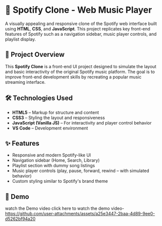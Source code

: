 # 🎵 Spotify Clone - Web Music Player

A visually appealing and responsive clone of the Spotify web interface built using **HTML**, **CSS**, and **JavaScript**. This project replicates key front-end features of Spotify such as a navigation sidebar, music player controls, and playlist display.

## 🚀 Project Overview

This **Spotify Clone** is a front-end UI project designed to simulate the layout and basic interactivity of the original Spotify music platform. The goal is to improve front-end development skills by recreating a popular music streaming interface.

## 🛠 Technologies Used

- **HTML5** – Markup for structure and content
- **CSS3** – Styling the layout and responsiveness
- **JavaScript (Vanilla JS)** – For interactivity and player control behavior
- **VS Code** – Development environment

## ✨ Features

- Responsive and modern Spotify-like UI
- Navigation sidebar (Home, Search, Library)
- Playlist section with dummy song listings
- Music player controls (play, pause, forward, rewind – with simulated behavior)
- Custom styling similar to Spotify's brand theme

## 📸 Demo 
watch the Demo video
click here to watch the demo video-
https://github.com/user-attachments/assets/a25e3447-2baa-4d89-9ee0-d5262bf94a20

